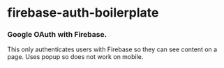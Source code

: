 # firebase-auth-boilerplate

### Google OAuth with Firebase.

This only authenticates users with Firebase so they can see content on a page.
Uses popup so does not work on mobile.
